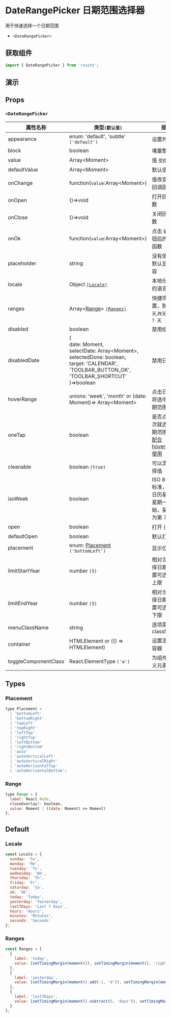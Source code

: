 # DateRangePicker 日期范围选择器

用于快速选择一个日期范围

* `<DateRangePicker>`

## 获取组件

```js
import { DateRangePicker } from 'rsuite';
```

## 演示

<!--{demo}-->

## Props

### `<DateRangePicker`

| 属性名称             | 类型`(默认值)`                                                                                                                                                           | 描述                                                            |
| -------------------- | ------------------------------------------------------------------------------------------------------------------------------------------------------------------------ | --------------------------------------------------------------- |
| appearance           | enum: 'default', 'subtle' `('default')`                                                                                                                                  | 设置外观                                                        |
| block                | boolean                                                                                                                                                                  | 堵塞整行                                                        |
| value                | Array&lt;Moment&gt;                                                                                                                                                      | 值 `受控`                                                       |
| defaultValue         | Array&lt;Moment&gt;                                                                                                                                                      | 默认值                                                          |
| onChange             | function(`value`:Array&lt;Moment&gt;)                                                                                                                                    | 值改变后的回调函数                                              |
| onOpen               | ()=>void                                                                                                                                                                 | 打开回调函数                                                    |
| onClose              | ()=>void                                                                                                                                                                 | 关闭回调函数                                                    |
| onOk                 | function(`value`:Array&lt;Moment&gt;)                                                                                                                                    | 点击 `确定` 按钮后的回调函数                                    |
| placeholder          | string                                                                                                                                                                   | 没有值时候默认显示内容                                          |
| locale               | Object [`(Locale)`](#Locale)                                                                                                                                             | 本地化对应的语言描述                                            |
| ranges               | Array<[Range](#Range)> [`(Ranges)`](#Ranges)                                                                                                                             | 快捷项配置，默认 `今天`,`昨天`，`最近 7 天`                     |
| disabled             | boolean                                                                                                                                                                  | 禁用组件                                                        |
| disabledDate         | (<br/> date: Moment,<br/> selectDate: Array&lt;Moment&gt;,<br/> selectedDone: boolean, <br/> target: 'CALENDAR', 'TOOLBAR_BUTTON_OK', 'TOOLBAR_SHORTCUT' <br/>)=>boolean | 禁用日期                                                        |
| hoverRange           | unions: 'week', 'month' or (date: Moment)=> Array&lt;Moment&gt;                                                                                                          | 点击日期时将选中的日期范围                                      |
| oneTap               | boolean                                                                                                                                                                  | 是否点击一次就选定日期范围，可[配合 hoverRange 使用](#单击模式) |
| cleanable            | boolean `(true)`                                                                                                                                                         | 可以清除选择值                                                  |
| isoWeek              | boolean                                                                                                                                                                  | ISO 8601 标准， 每个日历星期从星期一开始，星期日为第 7 天       |
| open                 | boolean                                                                                                                                                                  | 打开 (受控)                                                     |
| defaultOpen          | boolean                                                                                                                                                                  | 默认打开                                                        |
| placement            | enum: [Placement](#Placement) `('bottomLeft')`                                                                                                                           | 显示位置                                                        |
| limitStartYear       | number `(5)`                                                                                                                                                             | 相对当前选择日期，设置可选年份上限                              |
| limitEndYear         | number `(5)`                                                                                                                                                             | 相对当前选择日期，设置可选年份下限                              |
| menuClassName        | string                                                                                                                                                                   | 选项菜单的 className                                            |
| container            | HTMLElement or (() => HTMLElement)                                                                                                                                       | 设置渲染的容器                                                  |
| toggleComponentClass | React.ElementType `('a')`                                                                                                                                                | 为组件自定义元素类型                                            |
## Types

### Placement

```js
type Placement =
  | 'bottomLeft'
  | 'bottomRight'
  | 'topLeft'
  | 'topRight'
  | 'leftTop'
  | 'rightTop'
  | 'leftBottom'
  | 'rightBottom'
  | 'auto'
  | 'autoVerticalLeft'
  | 'autoVerticalRight'
  | 'autoHorizontalTop'
  | 'autoHorizontalBottom';
```

### Range

```js
type Range = {
  label: React.Node,
  closeOverlay?: boolean,
  value: Moment | ((date: Moment) => Moment)
};
```

## Default

### Locale

```js
const Locale = {
  sunday: 'Su',
  monday: 'Mo',
  tuesday: 'Tu',
  wednesday: 'We',
  thursday: 'Th',
  friday: 'Fr',
  saturday: 'Sa',
  ok: 'OK',
  today: 'Today',
  yesterday: 'Yesterday',
  last7Days: 'Last 7 Days',
  hours: 'Hours',
  minutes: 'Minutes',
  seconds: 'Seconds'
};
```

### Ranges

```js
const Ranges = [
  {
    label: 'today',
    value: [setTimingMargin(moment()), setTimingMargin(moment(), 'right')]
  },
  {
    label: 'yesterday',
    value: [setTimingMargin(moment().add(-1, 'd')), setTimingMargin(moment().add(-1, 'd'), 'right')]
  },
  {
    label: 'last7Days',
    value: [setTimingMargin(moment().subtract(6, 'days')), setTimingMargin(moment(), 'right')]
  }
];
```
